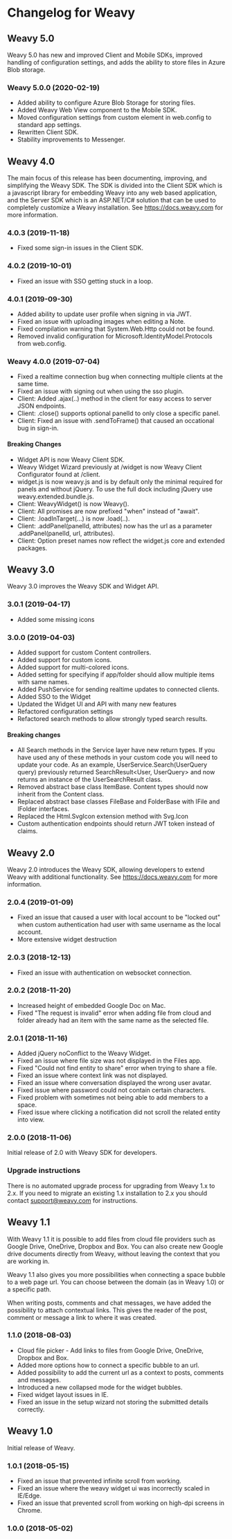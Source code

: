# Changelog for Weavy

## Weavy 5.0

Weavy 5.0 has new and improved Client and Mobile SDKs, improved handling of configuration settings, 
and adds the ability to store files in Azure Blob storage.

### Weavy 5.0.0 (2020-02-19)

* Added ability to configure Azure Blob Storage for storing files.
* Added Weavy Web View component to the Mobile SDK. 
* Moved configuration settings from custom element in web.config to standard app settings.
* Rewritten Client SDK.
* Stability improvements to Messenger.

## Weavy 4.0

The main focus of this release has been documenting, improving, and simplifying the Weavy SDK. The 
SDK is divided into the Client SDK which is a javascript library for embedding Weavy into any web 
based application, and the Server SDK which is an ASP.NET/C# solution that can be used to completely 
customize a Weavy installation. See https://docs.weavy.com for more information.

### 4.0.3 (2019-11-18)

* Fixed some sign-in issues in the Client SDK.

### 4.0.2 (2019-10-01)

* Fixed an issue with SSO getting stuck in a loop.

### 4.0.1 (2019-09-30)

* Added ability to update user profile when signing in via JWT.
* Fixed an issue with uploading images when editing a Note.
* Fixed compilation warning that System.Web.Http could not be found.
* Removed invalid configuration for Microsoft.IdentityModel.Protocols from web.config.

### Weavy 4.0.0 (2019-07-04)

* Fixed a realtime connection bug when connecting multiple clients at the same time.
* Fixed an issue with signing out when using the sso plugin.
* Client: Added .ajax(..) method in the client for easy access to server JSON endpoints.
* Client: .close() supports optional panelId to only close a specific panel.
* Client: Fixed an issue with .sendToFrame() that caused an occational bug in sign-in. 

#### Breaking Changes

* Widget API is now Weavy Client SDK.
* Weavy Widget Wizard previously at /widget is now Weavy Client Configurator found at /client.
* widget.js is now weavy.js and is by default only the minimal required for panels and without jQuery. 
  To use the full dock including jQuery use weavy.extended.bundle.js.
* Client: WeavyWidget() is now Weavy().
* Client: All promises are now prefixed "when" instead of "await".
* Client: .loadInTarget(...) is now .load(..).
* Client: .addPanel(panelId, attributes) now has the url as a parameter .addPanel(panelId, url, attributes).
* Client: Option preset names now reflect the widget.js core and extended packages.

## Weavy 3.0

Weavy 3.0 improves the Weavy SDK and Widget API.

### 3.0.1 (2019-04-17)

* Added some missing icons

### 3.0.0 (2019-04-03)

* Added support for custom Content controllers.
* Added support for custom icons.
* Added support for multi-colored icons.
* Added setting for specifying if app/folder should allow multiple items with same names.
* Added PushService for sending realtime updates to connected clients.
* Added SSO to the Widget
* Updated the Widget UI and API with many new features
* Refactored configuration settings
* Refactored search methods to allow strongly typed search results.

#### Breaking changes

* All Search methods in the Service layer have new return types. If you have used any of these 
  methods in your custom code you will need to update your code. As an example, 
  UserService.Search(UserQuery query) previously returned SearchResult<User, UserQuery> and now 
  returns an instance of the UserSearchResult class.
* Removed abstract base class ItemBase. Content types should now inherit from the Content class.
* Replaced abstract base classes FileBase and FolderBase with IFile and IFolder interfaces.
* Replaced the Html.SvgIcon extension method with Svg.Icon
* Custom authentication endpoints should return JWT token instead of claims.

## Weavy 2.0

Weavy 2.0 introduces the Weavy SDK, allowing developers to extend Weavy with additional 
functionality. See https://docs.weavy.com for more information.

### 2.0.4 (2019-01-09)

* Fixed an issue that caused a user with local account to be "locked out" when custom 
  authentication had user with same username as the local account.
* More extensive widget destruction

### 2.0.3 (2018-12-13)

* Fixed an issue with authentication on websocket connection.

### 2.0.2 (2018-11-20)

* Increased height of embedded Google Doc on Mac.
* Fixed "The request is invalid" error when adding file from cloud and folder already had an item 
  with the same name as the selected file.

### 2.0.1 (2018-11-16)

* Added jQuery noConflict to the Weavy Widget.
* Fixed an issue where file size was not displayed in the Files app.
* Fixed "Could not find entity to share" error when trying to share a file.
* Fixed an issue where context link was not displayed.
* Fixed an issue where conversation displayed the wrong user avatar.
* Fixed issue where password could not contain certain characters.
* Fixed problem with sometimes not being able to add members to a space.
* Fixed issue where clicking a notification did not scroll the related entity into view.

### 2.0.0 (2018-11-06)

Initial release of 2.0 with Weavy SDK for developers.

### Upgrade instructions

There is no automated upgrade process for upgrading from Weavy 1.x to 2.x. 
If you need to migrate an existing 1.x installation to 2.x you should contact support@weavy.com for 
instructions.

## Weavy 1.1

With Weavy 1.1 it is possible to add files from cloud file providers such as Google Drive, OneDrive, 
Dropbox and Box. You can also create new Google drive documents directly from Weavy, without leaving
the context that you are working in.

Weavy 1.1 also gives you more possibilities when connecting a space bubble to a web page url. You
can choose between the domain (as in Weavy 1.0) or a specific path.

When writing posts, comments and chat messages, we have added the possibility to attach contextual 
links. This gives the reader of the post, comment or message a link to where it was created.

### 1.1.0 (2018-08-03)

* Cloud file picker - Add links to files from Google Drive, OneDrive, Dropbox and Box.
* Added more options how to connect a specific bubble to an url.
* Added possibility to add the current url as a context to posts, comments and messages.
* Introduced a new collapsed mode for the widget bubbles.
* Fixed widget layout issues in IE.
* Fixed an issue in the setup wizard not storing the submitted details correctly.

## Weavy 1.0

Initial release of Weavy.

### 1.0.1 (2018-05-15)

* Fixed an issue that prevented infinite scroll from working.
* Fixed an issue where the weavy widget ui was incorrectly scaled in IE/Edge.
* Fixed an issue that prevented scroll from working on high-dpi screens in Chrome.

### 1.0.0 (2018-05-02)

